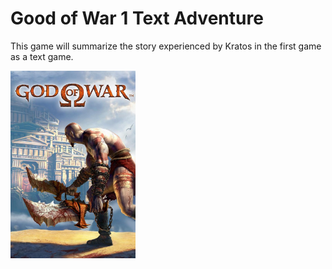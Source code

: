 # Good of War 1 Text Adventure

This game will summarize the story experienced by Kratos in the first game as a text game.

<img src="./assets/GoD1.jpg" width=200>
